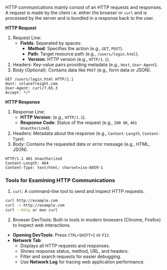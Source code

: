 HTTP communications mainly consist of an HTTP requests and responses. A request is made by the client i.e. either the browser or `curl` and is processed by the server and is bundled in a response back to the user. 

**HTTP Request**
1. Request Line:
    - **Fields**: Separated by spaces:
        - **Method**: Specifies the action (e.g., `GET`, `POST`).
        - **Path**: Target resource path (e.g., `/users/login.html`).
        - **Version**: HTTP version (e.g., `HTTP/1.1`).
2. Headers: Key-value pairs providing metadata (e.g., `Host`, `User-Agent`).
3. Body (Optional): Contains data like `POST` (e.g., form data or JSON).

```plaintext
GET /users/login.html HTTP/1.1
Host: inlanefreight.com
User-Agent: curl/7.65.3
Accept: */*
```

**HTTP Response**
1. Response Line:
    - **HTTP Version**: (e.g., `HTTP/1.1`).
    - **Response Code**: Status of the request (e.g., `200 OK`, `401 Unauthorized`).
2. Headers: Metadata about the response (e.g., `Content-Length`, `Content-Type`).
3. Body: Contains the requested data or error message (e.g., HTML, JSON).

```plaintext
HTTP/1.1 401 Unauthorized
Content-Length: 464
Content-Type: text/html; charset=iso-8859-1
```

### Tools for Examining HTTP Communications

1. `curl`: A command-line tool to send and inspect HTTP requests.

```bash
curl http://example.com
curl -v http://example.com
curl --help or man curl
```

2. Browser DevTools: Built-in tools in modern browsers (Chrome, Firefox) to inspect web interactions.

- **Opening DevTools**: Press `CTRL+SHIFT+I` or `F12`.
- **Network Tab**:
    - Displays all HTTP requests and responses.
    - Shows response status, method, URL, and headers.
    - Filter and search requests for easier debugging.
    - Use **Network Log** for tracing web application performance.
